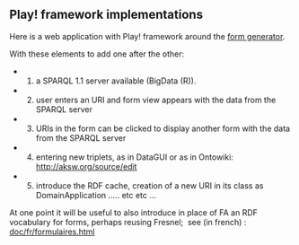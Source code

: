 Play! framework implementations
---

Here is a web application with Play! framework around the [form generator](../forms/README.md).

With these elements to add one after the other:

- 1. a SPARQL 1.1 server available (BigData (R)).
- 2. user enters an URI and form view appears with the data from the SPARQL server
- 3. URIs in the form can be clicked to display another form with the data from the SPARQL server
- 4. entering new triplets, as in DataGUI or as in Ontowiki: http://aksw.org/source/edit
- 5. introduce the RDF cache, creation of a new URI in its class as DomainApplication ..... etc etc ...

At one point it will be useful to also introduce in place of FA an RDF vocabulary for forms, perhaps reusing Fresnel;
 see (in french) :
[doc/fr/formulaires.html](http://htmlpreview.github.io/?http://github.com/jmvanel/semantic_forms/blob/master/doc/fr/formulaires.html)

